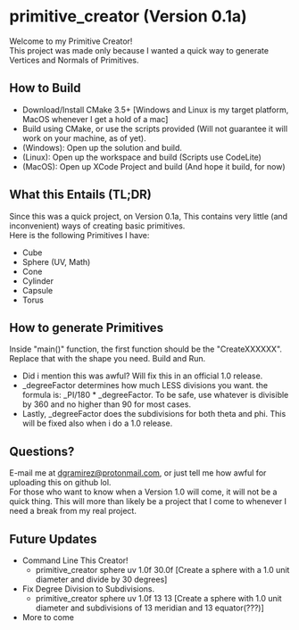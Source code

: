 # primitive_creator (Version 0.1a)
Welcome to my Primitive Creator!  
This project was made only because I wanted a quick way to generate Vertices and Normals of Primitives.  

## How to Build
  - Download/Install CMake 3.5+ [Windows and Linux is my target platform, MacOS whenever I get a hold of a mac]
  - Build using CMake, or use the scripts provided (Will not guarantee it will work on your machine, as of yet).
  - (Windows): Open up the solution and build.
  - (Linux): Open up the workspace and build (Scripts use CodeLite)
  - (MacOS): Open up XCode Project and build (And hope it build, for now)

## What this Entails (TL;DR)
Since this was a quick project, on Version 0.1a, This contains very little (and inconvenient) ways of creating basic primitives.  
Here is the following Primitives I have:
  - Cube
  - Sphere (UV, Math)
  - Cone
  - Cylinder
  - Capsule
  - Torus
  
## How to generate Primitives
Inside "main()" function, the first function should be the "CreateXXXXXX". Replace that with the shape you need. Build and Run.
  - Did i mention this was awful? Will fix this in an official 1.0 release.
  - \_degreeFactor determines how much LESS divisions you want. the formula is: \_PI/180 * \_degreeFactor. To be safe, use whatever is divisible by 360 and no higher than 90 for most cases.
  - Lastly, \_degreeFactor does the subdivisions for both theta and phi. This will be fixed also when i do a 1.0 release.
  
## Questions?
E-mail me at dgramirez@protonmail.com, or just tell me how awful for uploading this on github lol.  
For those who want to know when a Version 1.0 will come, it will not be a quick thing. This will more than likely be a project that I come to whenever I need a break from my real project.

## Future Updates
  - Command Line This Creator!
    - primitive_creator sphere uv 1.0f 30.0f [Create a sphere with a 1.0 unit diameter and divide by 30 degrees]
  - Fix Degree Division to Subdivisions.
    - primitive_creator sphere uv 1.0f 13 13 [Create a sphere with 1.0 unit diameter and subdivisions of 13 meridian and 13 equator(???)]
  - More to come
